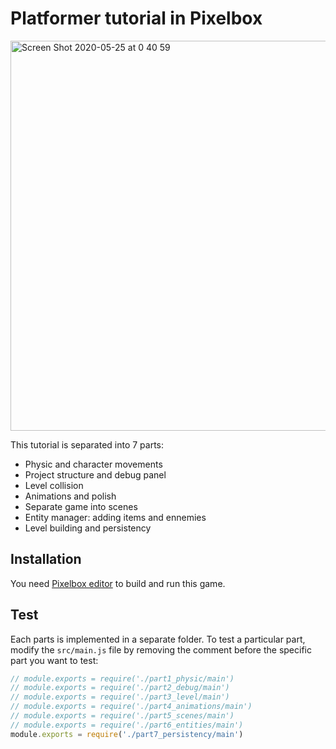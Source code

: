 # Platformer tutorial in Pixelbox

<img width="624" alt="Screen Shot 2020-05-25 at 0 40 59" src="https://user-images.githubusercontent.com/2462139/82758299-aace2480-9e20-11ea-8400-22a562412b9e.png">

This tutorial is separated into 7 parts:
- Physic and character movements
- Project structure and debug panel
- Level collision
- Animations and polish
- Separate game into scenes
- Entity manager: adding items and ennemies
- Level building and persistency

## Installation
You need [Pixelbox editor](https://cstoquer.itch.io/pixelbox) to build and run this game.

## Test
Each parts is implemented in a separate folder. To test a particular part, modify the `src/main.js` file by removing the comment before the specific part you want to test:

```js
// module.exports = require('./part1_physic/main')
// module.exports = require('./part2_debug/main')
// module.exports = require('./part3_level/main')
// module.exports = require('./part4_animations/main')
// module.exports = require('./part5_scenes/main')
// module.exports = require('./part6_entities/main')
module.exports = require('./part7_persistency/main')
```
